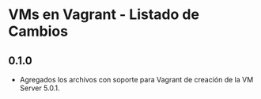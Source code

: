 # VMs en Vagrant - Listado de Cambios

## 0.1.0

- Agregados los archivos con soporte para Vagrant de creación de la VM Server 5.0.1.
